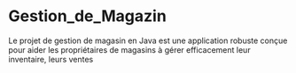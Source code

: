 # Gestion_de_Magazin
Le projet de gestion de magasin en Java est une application robuste conçue pour aider les propriétaires de magasins à gérer efficacement leur inventaire, leurs ventes

